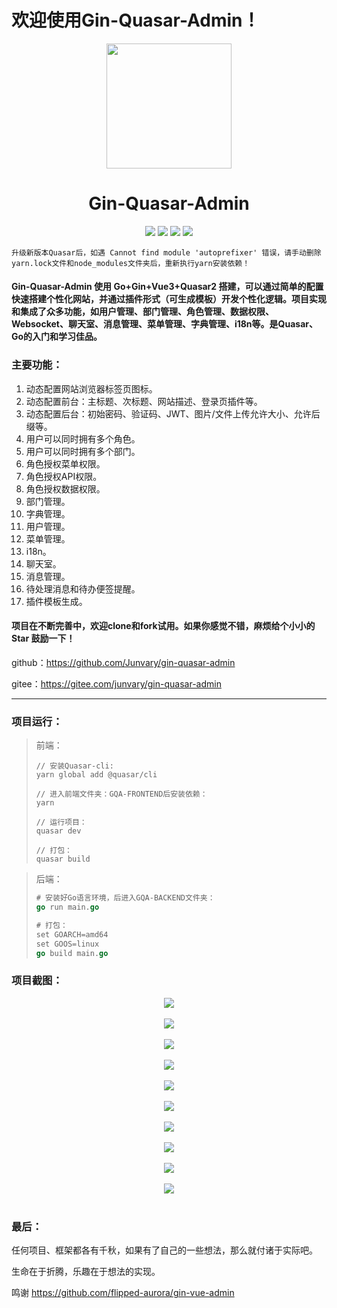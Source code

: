 # 欢迎使用Gin-Quasar-Admin！
<div align=center>
<img src="https://i.loli.net/2020/12/14/cnJoF9r1BXY7Da5.png" width=200" height="200" />
<h1>Gin-Quasar-Admin</h1>
</div>
<div align=center>
<img src="https://img.shields.io/badge/quasar-2.6.1-brightgreen"/>
<img src="https://img.shields.io/badge/vue-3.2.31-brightgreen"/>
<img src="https://img.shields.io/badge/gin-1.7.7-brightgreen"/>
<img src="https://img.shields.io/badge/golang-1.17.2-brightgreen"/>
</div>






```
升级新版本Quasar后，如遇 Cannot find module 'autoprefixer' 错误，请手动删除yarn.lock文件和node_modules文件夹后，重新执行yarn安装依赖！
```




#### Gin-Quasar-Admin 使用 Go+Gin+Vue3+Quasar2 搭建，可以通过简单的配置快速搭建个性化网站，并通过插件形式（可生成模板）开发个性化逻辑。项目实现和集成了众多功能，如用户管理、部门管理、角色管理、数据权限、Websocket、聊天室、消息管理、菜单管理、字典管理、i18n等。是Quasar、Go的入门和学习佳品。

### 主要功能：

1. 动态配置网站浏览器标签页图标。
2. 动态配置前台：主标题、次标题、网站描述、登录页插件等。
3. 动态配置后台：初始密码、验证码、JWT、图片/文件上传允许大小、允许后缀等。
4. 用户可以同时拥有多个角色。
5. 用户可以同时拥有多个部门。
6. 角色授权菜单权限。
7. 角色授权API权限。
8. 角色授权数据权限。
9. 部门管理。
10. 字典管理。
11. 用户管理。
12. 菜单管理。
13. i18n。
14. 聊天室。
15. 消息管理。
16. 待处理消息和待办便签提醒。
16. 插件模板生成。

#### 项目在不断完善中，欢迎clone和fork试用。如果你感觉不错，麻烦给个小小的 Star 鼓励一下！

github：https://github.com/Junvary/gin-quasar-admin

gitee：https://gitee.com/junvary/gin-quasar-admin

***

### 项目运行：

> 前端：
>
> ```
> // 安装Quasar-cli:
> yarn global add @quasar/cli
> 
> // 进入前端文件夹：GQA-FRONTEND后安装依赖：
> yarn
> 
> // 运行项目：
> quasar dev
> 
> // 打包：
> quasar build
> ```



> 后端：
>
> ```go
> # 安装好Go语言环境，后进入GQA-BACKEND文件夹：
> go run main.go
> 
> # 打包：
> set GOARCH=amd64
> set GOOS=linux
> go build main.go
> ```
>
> 

### 项目截图：

<div align=center>
    <img src="https://github.com/Junvary/gin-quasar-admin/blob/dev/img/1.png" /><br/><br/>
    <img src="https://s2.loli.net/2021/12/06/vNYn7UpcHOowdlV.png" /><br/><br/>
    <img src="https://github.com/Junvary/gin-quasar-admin/blob/dev/img/2.png" /><br/><br/>
    <img src="https://s2.loli.net/2021/12/06/5lmnMOfixvhb3Q7.png" /><br/><br/>
    <img src="https://github.com/Junvary/gin-quasar-admin/blob/dev/img/3.png" /><br/><br/>
    <img src="https://s2.loli.net/2021/12/06/BRKo4mLf1OQsDFP.png" /><br/><br/>
    <img src="https://github.com/Junvary/gin-quasar-admin/blob/dev/img/4.png" /><br/><br/>
    <img src="https://s2.loli.net/2021/12/06/xeSPZN8q1lVLYgj.png" /><br/><br/>
    <img src="https://github.com/Junvary/gin-quasar-admin/blob/dev/img/5.png" /><br/><br/>
    <img src="https://s2.loli.net/2021/12/06/IYxVW7PEmyRtM2J.png" /><br/><br/>
</div>






### 最后：

任何项目、框架都各有千秋，如果有了自己的一些想法，那么就付诸于实际吧。

生命在于折腾，乐趣在于想法的实现。

鸣谢 https://github.com/flipped-aurora/gin-vue-admin 

 
